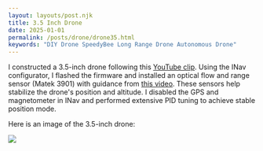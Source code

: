 ```yaml
---
layout: layouts/post.njk
title: 3.5 Inch Drone
date: 2025-01-01
permalink: /posts/drone/drone35.html
keywords: "DIY Drone SpeedyBee Long Range Drone Autonomous Drone"
---
```

I constructed a 3.5-inch drone following this [YouTube clip](https://youtu.be/aXrrg48auhU?si=Ta766uZoYvSO6QAG). Using the INav configurator, I flashed the firmware and installed an optical flow and range sensor (Matek 3901) with guidance from [this video](https://youtu.be/T1CkdG9gaYk?si=r26BCVvGVcIB0keX). These sensors help stabilize the drone's position and altitude. I disabled the GPS and magnetometer in INav and performed extensive PID tuning to achieve stable position mode.

Here is an image of the 3.5-inch drone:

![](image35inch.png)
